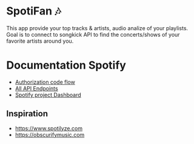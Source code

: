 # SpotiFan 🎶
This app provide your top tracks & artists, audio analize of your playlists.
Goal is to connect to songkick API to find the concerts/shows of your favorite artists around you.

# Documentation Spotify
- [Authorization code flow](https://developer.spotify.com/documentation/general/guides/authorization/code-flow/)
- [All API Endpoints](https://developer.spotify.com/documentation/web-api/reference/#/)
- [Spotify project Dashboard](https://developer.spotify.com/dashboard/)

## Inspiration
- https://www.spotilyze.com
- https://obscurifymusic.com
